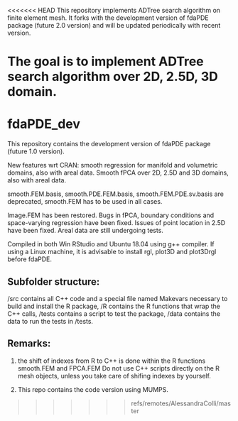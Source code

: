 <<<<<<< HEAD
This repository implements ADTree search algorithm on finite element mesh.
It forks with the development version of fdaPDE package (future 2.0 version) and will be updated periodically with recent version.

**The goal is to implement ADTree search algorithm over 2D, 2.5D, 3D domain.**
=======
# fdaPDE_dev

This repository contains the development version of fdaPDE package (future 1.0 version).

New features wrt CRAN: smooth regression for manifold and volumetric domains, also with areal data. Smooth fPCA over 2D, 2.5D and 3D domains, also with areal data.

smooth.FEM.basis, smooth.PDE.FEM.basis, smooth.FEM.PDE.sv.basis are deprecated, smooth.FEM has to be used in all cases.

Image.FEM has been restored. Bugs in fPCA, boundary conditions and space-varying regression have been fixed. Issues of point location in 2.5D have been fixed. Areal data are still undergoing tests.

Compiled in both Win RStudio and Ubuntu 18.04 using g++ compiler. If using a Linux machine, it is advisable to install rgl, plot3D and plot3Drgl before fdaPDE.

## Subfolder structure:
/src contains all C++ code and a special file named Makevars necessary to build and install the R package, 
/R contains the R functions that wrap the C++ calls,
/tests contains a script to test the package,
/data contains the data to run the tests in /tests.

## Remarks:

1) the shift of indexes from R to C++ is done within the R functions smooth.FEM and FPCA.FEM Do not use C++ scripts directly on the R mesh objects, unless you take care of shifing indexes by yourself.

2) This repo contains the code version using MUMPS.
 
>>>>>>> refs/remotes/AlessandraColli/master

